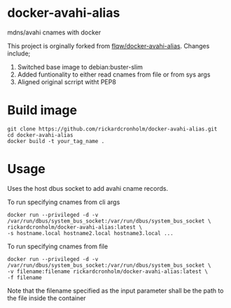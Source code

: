 # docker-avahi-alias
mdns/avahi cnames with docker

This project is orginally forked from [flqw/docker-avahi-alias](https://github.com/flqw/docker-avahi-alias).
Changes include;
1. Switched base image to debian:buster-slim
2. Added funtionality to either read cnames from file or from sys args
3. Aligned original scrript witht PEP8


# Build image
```
git clone https://github.com/rickardcronholm/docker-avahi-alias.git
cd docker-avahi-alias
docker build -t your_tag_name .
```

# Usage
Uses the host dbus socket to add avahi cname records.

To run specifying cnames from cli args
```
docker run --privileged -d -v /var/run/dbus/system_bus_socket:/var/run/dbus/system_bus_socket \
rickardcronholm/docker-avahi-alias:latest \
-s hostname.local hostname2.local hostname3.local ...
```

To run specifying cnames from file
```
docker run --privileged -d -v /var/run/dbus/system_bus_socket:/var/run/dbus/system_bus_socket \
-v filename:filename rickardcronholm/docker-avahi-alias:latest \
-f filename
```
Note that the filename specified as the input parameter shall be the path to the file inside the container
